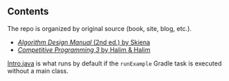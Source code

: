 Contents
--------

The repo is organized by original source (book, site, blog, etc.).

- [_Algorithm Design Manual_ (2nd ed.) by Skiena](./adm2e)
- [_Competitive Programming 3_ by Halim & Halim](./cp3e)

[Intro.java](./Intro.java) is what runs by default if the
`runExample` Gradle task is executed without a main class.
